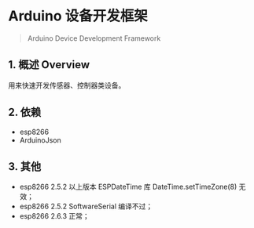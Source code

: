 # Arduino 设备开发框架 

> Arduino Device Development Framework

## 1. 概述 Overview 

用来快速开发传感器、控制器类设备。

## 2. 依赖

- esp8266 
- ArduinoJson

## 3. 其他

- esp8266 2.5.2 以上版本 ESPDateTime 库 DateTime.setTimeZone(8) 无效；
- esp8266 2.5.2 SoftwareSerial 编译不过；
- esp8266 2.6.3 正常；